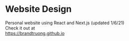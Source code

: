 # Website Design
Personal website using React and Next.js (updated 1/6/21)
<br/>
Check it out at
<br/>
https://brandtruong.github.io
